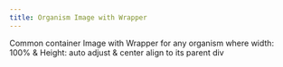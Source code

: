 ```yaml
---
title: Organism Image with Wrapper
---
```


Common container Image with Wrapper for any organism where width: 100% & Height: auto adjust & center align to its parent div
